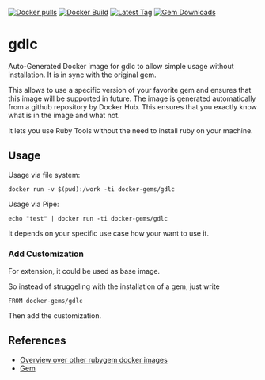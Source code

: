 [![Docker pulls](https://img.shields.io/docker/pulls/rubygem/gdlc.svg)](https://hub.docker.com/r/rubygem/gdlc/)
[![Docker Build](https://img.shields.io/docker/automated/rubygem/gdlc.svg)](https://hub.docker.com/r/rubygem/gdlc/)
[![Latest Tag](https://img.shields.io/github/tag/docker-rubygem/gdlc.svg)](https://hub.docker.com/r/rubygem/gdlc/)
[![Gem Downloads](https://img.shields.io/gem/dt/gdlc.svg)](https://rubygems.org/gems/gdlc/)
# gdlc

Auto-Generated Docker image for gdlc to allow simple usage without installation.
It is in sync with the original gem.

This allows to use a specific version of your favorite gem and ensures that this image will be supported in future.
The image is generated automatically from a github repository by Docker Hub.
This ensures that you exactly know what is in the image and what not.

It lets you use Ruby Tools without the need to install ruby on your machine.

## Usage

Usage via file system:

`docker run -v $(pwd):/work -ti docker-gems/gdlc`

Usage via Pipe:

`echo "test" | docker run -ti docker-gems/gdlc`

It depends on your specific use case how your want to use it.

### Add Customization

For extension, it could be used as base image.

So instead of struggeling with the installation of a gem, just write

`FROM docker-gems/gdlc`

Then add the customization.

## References

 - [Overview over other rubygem docker images](https://github.com/thinkbot/docker-rubygem)
 - [Gem](https://rubygems.org/gems/gdlc/)
